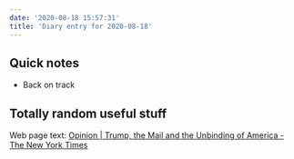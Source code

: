 ```yaml
---
date: '2020-08-18 15:57:31'
title: 'Diary entry for 2020-08-18'
---
```

## Quick notes
* Back on track

## Totally random useful stuff
Web page text: [Opinion &#124; Trump, the Mail and the Unbinding of America - The New York Times](/Opinion-Trump-the-Mail-and-the-Unbinding-of-America-The-New-York-Times)
